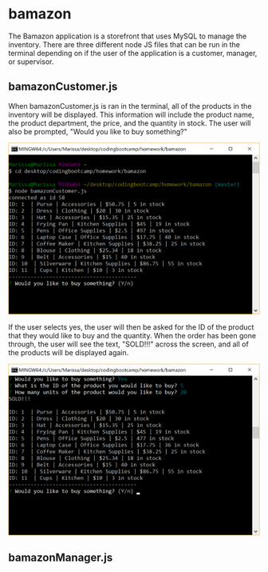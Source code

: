 # bamazon

The Bamazon application is a storefront that uses MySQL to manage the inventory. There are three different node JS files that can be run in the terminal depending on if the user of the application is a customer, manager, or supervisor.

## bamazonCustomer.js

When bamazonCustomer.js is ran in the terminal, all of the products in the inventory will be displayed. This information will include the product name, the product department, the price, and the quantity in stock. The user will also be prompted, "Would you like to buy something?"

![bamazonCustomer1](bamazonScreenshots/customer1.png)

If the user selects yes, the user will then be asked for the ID of the product that they would like to buy and the quantity. When the order has been gone through, the user will see the text, "SOLD!!!" across the screen, and all of the products will be displayed again.

![bamazonCustomer1](bamazonScreenshots/customer2.png)

## bamazonManager.js